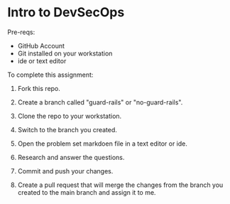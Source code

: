# Intro to DevSecOps

Pre-reqs:
- GitHub Account
- Git installed on your workstation
- ide or text editor

To complete this assignment:

1. Fork this repo.

2. Create a branch called "guard-rails" or "no-guard-rails".

3. Clone the repo to your workstation.

4. Switch to the branch you created.

3. Open the problem set markdoen file in a text editor or ide.

4. Research and answer the questions.

5. Commit and push your changes.

6. Create a pull request that will merge the changes from the branch you created to the main branch and assign it to me.
